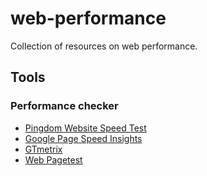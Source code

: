 web-performance
===============

Collection of resources on web performance.

Tools
-----

### Performance checker

- [Pingdom Website Speed Test](http://tools.pingdom.com/fpt/)
- [Google Page Speed Insights](https://developers.google.com/speed/pagespeed/insights/)
- [GTmetrix](http://gtmetrix.com/)
- [Web Pagetest](http://www.webpagetest.org/)
